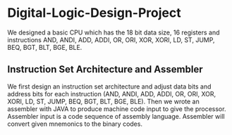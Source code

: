 # Digital-Logic-Design-Project
We designed a basic CPU which has the 18 bit data size, 16 registers and instructions AND, ANDI, ADD, ADDI, OR, ORI, XOR, XORI, LD, ST, JUMP, BEQ, BGT, BLT, BGE, BLE.

## Instruction Set Architecture and Assembler
We first design an instruction set architecture and adjust data bits and address bits for each instruction (AND, ANDI, ADD, ADDI, OR, ORI, XOR, XORI, LD, ST, JUMP, BEQ, BGT, BLT, BGE, BLE).
Then we wrote an assembler with JAVA to produce machine code input to give the processor. Assembler input is a code sequence of assembly language. Assembler will convert given mnemonics to the binary codes.

